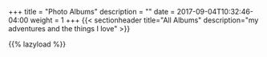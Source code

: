 +++
title = "Photo Albums"
description = "" 
date = 2017-09-04T10:32:46-04:00
weight = 1
+++
{{< sectionheader 
    title="All Albums" 
    description="my adventures and the things I love"
    >}}

{{% lazyload %}}